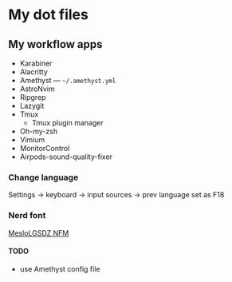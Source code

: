# My dot files

## My workflow apps

- Karabiner
- Alacritty
- Amethyst — `~/.amethyst.yml`
- AstroNvim
- Ripgrep
- Lazygit
- Tmux
  - Tmux plugin manager
- Oh-my-zsh
- Vimium
- MonitorControl
- Airpods-sound-quality-fixer

### Change language

Settings -> keyboard -> input sources -> prev language set as F18

### Nerd font

[MesloLGSDZ NFM](https://www.nerdfonts.com/font-downloads)

#### TODO

- use Amethyst config file
